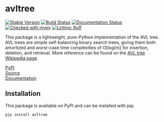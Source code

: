 # avltree
[![Stable Version](https://img.shields.io/pypi/v/avltree?color=blue)](https://pypi.org/project/avltree/)
[![Build Status](https://github.com/cfandrews/PythonAvlTree/actions/workflows/build.yml/badge.svg)](https://github.com/cfandrews/PythonAvlTree/actions)
[![Documentation Status](https://github.com/cfandrews/PythonAvlTree/actions/workflows/documentation.yml/badge.svg)](https://github.com/cfandrews/PythonAvlTree/actions)
[![Checked with mypy](https://www.mypy-lang.org/static/mypy_badge.svg)](https://mypy-lang.org/)
[![Linting: Ruff](https://img.shields.io/endpoint?url=https://raw.githubusercontent.com/charliermarsh/ruff/main/assets/badge/v2.json)](https://github.com/astral-sh/ruff)

This package is a lightweight, pure-Python implementation of the AVL tree. AVL trees are simple self-balancing binary
search trees, giving them both amortized and worst-case time complexities of O[log(n)] for insertion, deletion, and
retrieval. More reference can be found on the [AVL tree Wikipedia page](https://en.wikipedia.org/wiki/AVL_tree).

[PyPI](https://pypi.org/project/avltree/)\
[Source](https://github.com/cfandrews/PythonAvlTree)\
[Documentation](https://cfandrews.github.io/PythonAvlTree/avltree.html)

## Installation
This package is available on PyPI and can be installed with pip:
```shell
pip install avltree
```
